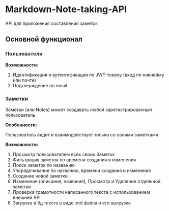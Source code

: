 # Markdown-Note-taking-API
API для приложения составления заметок
## Основной функционал
### Пользователи
**Возможности:**
1. Идентификация и аутентификация по JWT-токену (вход по никнейму или почте)
2. Подтверждение по email

### Заметки
Заметки (или Notes) может создавать любой зарегистрированный пользователь.

**Особенности:**

Пользователь видит и взаимодействует только со своими заметками

**Возможности:**
1. Просмотр пользователем всех своих Заметок
2. Фильтрация заметок по времени создания и изменения
3. Поиск заметок по названию
4. Упорядочивание по названию, времени создания и изменения
5. Создание новой заметки
6. Изменение (описания, названия), Просмотр и Удаление отдельной заметки
7. Проверка грамотности написанного текста с использованием внешней API 
8. Загрузка в бд текста в виде .md файла и его выгрузка
